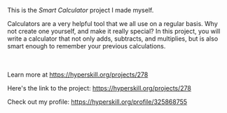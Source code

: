 This is the *Smart Calculator* project I made myself.


<p>Calculators are a very helpful tool that we all use on a regular basis. Why not create one yourself, and make it really special? In this project, you will write a calculator that not only adds, subtracts, and multiplies, but is also smart enough to remember your previous calculations.</p><br/><br/>Learn more at <a href="https://hyperskill.org/projects/278?utm_source=ide&utm_medium=ide&utm_campaign=ide&utm_content=project-card">https://hyperskill.org/projects/278</a>

Here's the link to the project: https://hyperskill.org/projects/278

Check out my profile: https://hyperskill.org/profile/325868755